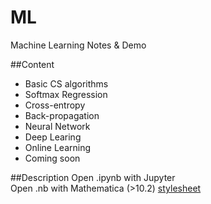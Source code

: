 # ML
Machine Learning Notes & Demo

##Content
+ Basic CS algorithms
+ Softmax Regression
+ Cross-entropy
+ Back-propagation
+ Neural Network
+ Deep Learing
+ Online Learning
+ Coming soon

##Description
Open .ipynb with Jupyter  
Open .nb with Mathematica (>10.2) [stylesheet](https://github.com/EverettYou/CambriaArticle)
